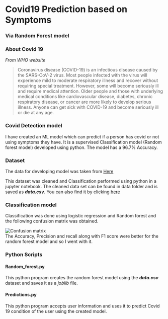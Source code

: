 # Covid19 Prediction based on Symptoms
### Via Random Forest model

### About Covid 19
_From WHO website_

>Coronavirus disease (COVID-19) is an infectious disease caused by the SARS-CoV-2 virus.
>Most people infected with the virus will experience mild to moderate respiratory illness and recover without requiring special treatment. However, some will become seriously ill and require medical attention. Older people and those with underlying medical conditions like cardiovascular disease, diabetes, chronic respiratory disease, or cancer are more likely to develop serious illness. Anyone can get sick with COVID-19 and become seriously ill or die at any age.

### Covid Detection model
I have created an ML model which can predict if a person has covid or not using symptoms they have. It is a supervised Classification model (Random forest model) developed using python. The model has a 96.7% Accuracy.

### Dataset
The data for developing model was taken from [Here](https://github.com/nshomron/covidpred/blob/master/data/corona_tested_individuals_ver_006.english.csv.zip)

This dataset was cleaned and Classification performed using python in a jupyter notebook. The cleaned data set can be found in data folder and is saved as ***data.csv***. You can also find it by clicking [here](https://github.com/avaneesh2001/ML_project/blob/main/data/data.csv)

### Classification model
Classification was done using logistic regression and Random forest and the following confusion matrix was obtained.

![Confusion matrix](https://github.com/avaneesh2001/ML_project/blob/main/Confusion_mat.png)
 \
The Accuracy, Precision and recall along with F1 score were better for the random forest model and so I went with it.

### Python Scripts
####   Random_forest.py
This python program creates the random forest model using the ***data.csv*** dataset and saves it as a _joblib_ file.
#### Predictions.py
This python program accepts user information and uses it to predict Covid 19 condition of the user using the created model.

